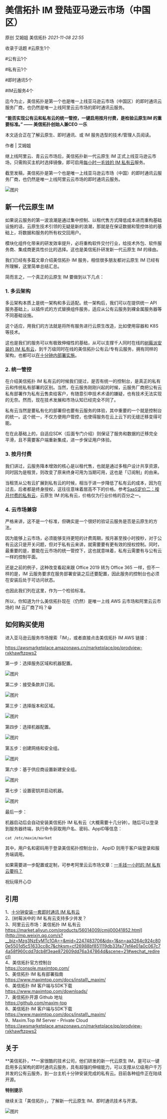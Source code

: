 # 美信拓扑 IM 登陆亚马逊云市场（中国区）

原创 艾姆姐 美信拓扑 _2021-11-08 22:55_

收录于话题
#云原生1个

#公有云1个

#私有云1个

#即时通讯5个

#IM云服务4个

迄今为止，美信拓扑是第一个也是唯一上线亚马逊云市场（中国区）的即时通讯云服务厂商，也仍然是唯一上线阿里云云市场的即时通讯云服务。

**“能否实现公有云和私有云的统一管控，**一键启用**按月付费，是检验云原生IM 的重要标准。” —— 美信拓扑创始人兼CEO 一乐**  
  
本文适合正在了解云原生、即时通讯、或 IM 服务选型的技术/管理人员阅读。

作者 | 艾姆姐

继上线阿里云、青云云市场后，美信拓扑新一代云原生 IM 正式上线亚马逊云市场，只需购买主机时选择镜像，即可启用[每小时一毛钱的 IM 私有云](https://mp.weixin.qq.com/s?__biz=Mzg3NzEyMTc1OA==&mid=2247483755&idx=1&sn=913c6e7f17b2f9c3205a8a67150e9b81&chksm=cf2698daf85111cc84021be3c5ac023254e4c09509e436f359425a80d0ee8610dfb6da615128&token=1630351316&lang=zh_CN&scene=21#wechat_redirect)服务。

截至发稿，美信拓扑是第一个也是唯一上线亚马逊云市场（中国）的即时通讯云服务厂商，也仍然是唯一上线阿里云云市场的即时通讯云服务。

  

![图片](../.gitbook/assets/articles/autogen-2337b77babe379f5fb6f8c3740f2e1e6ee7f07c4781b16a468ceff8eeac5edb4.webp)

## 新一代云原生 IM

如果说云服务的第一波浪潮是通过集中控制、以租代售方式降低成本进而重构基础设施的话，云原生技术引领的无疑是新的浪潮，那就是在保证数据和管控体验的基础上，将数据和服务的所有权交回用户。

模块化组件化带来的研发效率提升，必将重构软件交付行业，给技术外包、软件服务商、集成商更具性价比的选择。这也是美信拓扑研发新一代云原生 IM 的缘由。

我们已经有多篇文章介绍美信拓扑 IM 服务，相信很多朋友都对云原生 IM 已经有所理解，这里简单总结汇总。

简而言之，一个真正的云原生 IM 要做到以下几点：

### 1. 多云架构

多云架构本质上是统一架构和多云适配。统一架构后，我们可以在提供统一 API 服务基础上，以插件式的方式替换组件服务，适应从公有云服务到裸金属服务器等不同基础设施。

这个适应，用我们的方法就是将所有服务进行云原生改造，比如使用容器和 K8S 等技术。

这也是我们的服务可以有极致伸缩性的基础，从可以支撑千人同时在线的[树莓派安装的 IM 私有云](http://mp.weixin.qq.com/s?__biz=Mzg3NzEyMTc1OA==&mid=2247483706&idx=1&sn=aa3264c924c800e5501d5c51633cc8c7&chksm=cf26988bf851119db33fa77ef4e01a0c067c74a58f960cdd7dcb8f3eae872609dd76a347864d&scene=21#wechat_redirect)，到千万级同时在线的美信拓扑公有云/专有云服务，拥有同样的架构，也都可以[在十分钟内部署实施](https://mp.weixin.qq.com/s?__biz=Mzg3NzEyMTc1OA==&mid=2247483681&idx=1&sn=6a5540d07cd0d449072902ef7e7e41f9&chksm=cf269890f8511186bc29b25ec84d1927f2733a14628c91d23ea580c11284a91f3d2bb3384507&scene=21&token=1630351316&lang=zh_CN#wechat_redirect)。  

### 2. 统一管控

在介绍美信拓扑 IM 私有云的时候我们提过，是否有统一的控制台，是真正的私有云和传统私有部署的区别。当然，在云服务刚刚兴起的时候，云服务厂商把公有云私有部署作为私有云售卖给客户，有随意引申技术术语的嫌疑，也有技术无法实现的无奈。然而，现在技术发展和市场认知已经完全不同了。

私有云当然是要私有化的部署但也要有云服务的体验，其中重要的一个就是控制台的统一。这个统一，不仅方便用户管控，也使得服务在云上云下的无缝迁移变得可能。

在在此基础上的，自适应SDK（后面专门介绍）则保证了服务和数据的迁移完全平滑，且不需要客户端重新集成，进一步保证用户体验。

### 3. 按月付费

我们讲过，云服务降本增效的核心是以租代售，也就是通过多租户设计共享资源，同时因为是租赁，则改变了原来终身可用为当期可用，这也是「订阅制」的由来。

当租赁从公有云扩展到私有云的时候，相当于进一步降低了私有云的成本，因为在过去，后者都是终身授权，这往往意味着居高不下的价格。参考[SaaS定价二：按月付费的私有云](http://mp.weixin.qq.com/s?__biz=Mzg3NzEyMTc1OA==&mid=2247483824&idx=1&sn=6ec1929d738e99b46ecac72cb9a6137a&chksm=cf269801f85111176db44cc1426235acdf10363653e24a484da79da923606d2c581479b16f7f&scene=21#wechat_redirect)，云原生 IM 的私有云，价格仅为行业价格的百分之一。

### 4. 云市场兼容

严格来讲，这不是一个标准，但确实是一个很好的验证云服务是否是云原生的方法。

因为能够上云市场，必须能够支持更短的计费周期，按月甚至按小时按秒，对于公有云这只是开关问题，但对于私有云来讲，就需要要有更有效的授权控制。同时，最重要的是，要能在云市场的统一管控下，这也就意味着，私有云需要有与公有云一样的控制平面。  

还是之前的例子，这种改变看起来跟 Office 2019 转为 Office 365 一样，但不一样的是，IM 云服务要求在服务部署安装之后还要配置，因此服务的控制台也必须在安装后处于可访问状态。

也因此我们列在这里，作为一个检验标准。  

所以，你知道为什么美信拓扑现在（仍然）是唯一上线 AWS 云市场和阿里云云市场的 IM 云厂商了吗？😁

  

## 如何购买使用

进入亚马逊云服务市场搜索「IM」，或者直接点击美信拓扑 IM AWS 链接：  

https://awsmarketplace.amazonaws.cn/marketplace/pp/prodview-rxkhawftzpws2

第一步：选择服务区域和机器配置。

![图片](../.gitbook/assets/articles/autogen-dc114d506201fa50e59fc8227bd8036754f96a2e8a6c1dee1f8b2dc678f84461.webp)

第二步：接受条款并订阅。

![图片](../.gitbook/assets/articles/autogen-d919f8e2c4baa2c1e97084ba19ca988327748b512c7dddf6ac95283f6e89574f.webp)

第三步：选择版本和区域。

![图片](../.gitbook/assets/articles/autogen-18c6ec912ee25d7cf443c11ca26c9a8ff3ae3bfc28ecb4c42d11d36ad771f75b.webp)  

第四步：选择机器配置。

![图片](../.gitbook/assets/articles/autogen-e69886d4bcaff79a30f98044f857472e5c8aad136358631a96b5108b1c561cc.webp)  

第五步：创建网络和安全组。

![图片](../.gitbook/assets/articles/autogen-e2144838997ee4ab0aaa43964aedefa194459838118acaf58cfb72d7fe44cea0.webp)  

第六步：基于供应商设置新建安全组。

![图片](../.gitbook/assets/articles/autogen-97942a55f2d84f65f5764483f6888076ad3cc974d953c472e02598fa9e08327d.webp)

第七步：设置密钥并启动机器。

![图片](../.gitbook/assets/articles/autogen-9221aa8540abb47694dc4da64040f808688d5ebd11bcefdba5b93394c6696d33.webp)  

最后一步：

机器启动后会自动安装美信拓扑 IM 私有云（大概需要十几分钟）。随后可以登录到服务器终端，执行命令获取用户名、密码、AppID等信息：

    cat /etc/maxim/market

其中，用户名和密码用于登录美信拓扑控制台台， AppID 则用于客户端登录和服务端调用。

  

如果需要进一步配置或定制，可参考阿里云云市场文章：[一毛钱一小时的 IM 私有云要吗？](http://mp.weixin.qq.com/s?__biz=Mzg3NzEyMTc1OA==&mid=2247483755&idx=1&sn=913c6e7f17b2f9c3205a8a67150e9b81&chksm=cf2698daf85111cc84021be3c5ac023254e4c09509e436f359425a80d0ee8610dfb6da615128&scene=21#wechat_redirect)

  

祝玩得开心😊

## **引用**

1、[十分钟安装一套即时通讯 IM 私有云](http://mp.weixin.qq.com/s?__biz=Mzg3NzEyMTc1OA==&mid=2247483681&idx=1&sn=6a5540d07cd0d449072902ef7e7e41f9&chksm=cf269890f8511186bc29b25ec84d1927f2733a14628c91d23ea580c11284a91f3d2bb3384507&scene=21#wechat_redirect)  
2、[树莓派中的 IM 私有云支持多少并发？  
3、阿里云云市场：美信拓扑 IM 私有云  
https://market.aliyun.com/products/56014009/cmjj00041852.html](http://mp.weixin.qq.com/s?__biz=Mzg3NzEyMTc1OA==&mid=2247483706&idx=1&sn=aa3264c924c800e5501d5c51633cc8c7&chksm=cf26988bf851119db33fa77ef4e01a0c067c74a58f960cdd7dcb8f3eae872609dd76a347864d&scene=21#wechat_redirect)  
4、美信拓扑官方控制台  
https://console.maximtop.com/  
5、美信拓扑 IM 私有部署指南  
https://www.maximtop.com/docs/install\_maxim/  
6、美信拓扑 IM 客户端与SDK下载  
https://www.maximtop.com/downloads/  
7、美信拓扑开源 Github 地址  
https://github.com/maxim-top  
8、美信拓扑 IM 客户端与SDK下载  
https://www.maximtop.com/docs/install\_maxim/  
9、Maxim.Top IM Server - Private Cloud  
https://awsmarketplace.amazonaws.cn/marketplace/pp/prodview-rxkhawftzpws2

## 关于

**美信拓扑，**一家很酷的技术公司，他们研发的新一代云原生 IM，是可以一键启用多云架构的即时通讯云服务，具有超强的伸缩能力，可以支撑从亿级用户千万并发的公有云服务，到一台主机十分钟安装完成的私有云。目前各种组件正在陆续开源。

  

**特别提示**

  

  

继续关注「美信拓扑」，了解新一代云原生 IM、即时通讯技术与开源。

  

![图片](../.gitbook/assets/articles/autogen-9c1da9e4a9e37fe718184c6ceeb84a3401afabccc3269ff9a5bd7ef8b087462e.webp)
